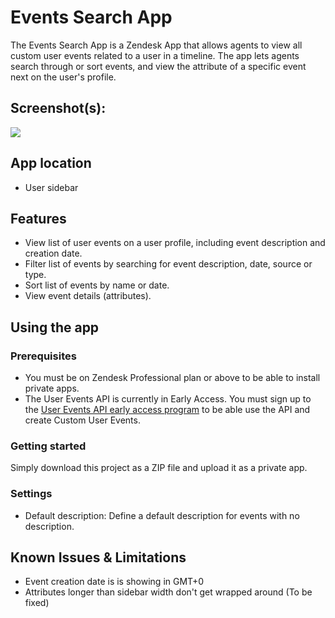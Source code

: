 # Events Search App

The Events Search App is a Zendesk App that allows agents to view all custom user events related to a user in a timeline. The app lets agents search through or sort events, and view the attribute of a specific event next on the user's profile.

## Screenshot(s):
![](https://cl.ly/132acf8e2cab)

## App location

* User sidebar

## Features

* View list of user events on a user profile, including event description and creation date. 
* Filter list of events by searching for event description, date, source or type.
* Sort list of events by name or date.
* View event details (attributes).

## Using the app

### Prerequisites

* You must be on Zendesk Professional plan or above to be able to install private apps. 
* The User Events API is currently in Early Access. You must sign up to the [User Events API early access program](https://develop.zendesk.com/hc/en-us/articles/360001844267-Using-the-User-Events-API-early-access-) to be able use the API and create Custom User Events.

### Getting started

Simply download this project as a ZIP file and upload it as a private app. 

### Settings

* Default description: Define a default description for events with no description. 

## Known Issues & Limitations

* Event creation date is is showing in GMT+0
* Attributes longer than sidebar width don't get wrapped around (To be fixed)
